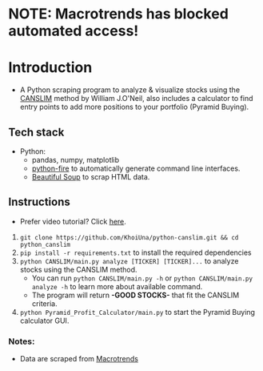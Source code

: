 # NOTE: Macrotrends has blocked automated access!

# Introduction

- A Python scraping program to analyze & visualize stocks using the [CANSLIM](https://www.investopedia.com/terms/c/canslim.asp) method by William J.O'Neil, also includes a calculator to find entry points to add more positions to your portfolio (Pyramid Buying).

## Tech stack

- Python:
  - pandas, numpy, matplotlib
  - [python-fire](https://github.com/google/python-fire) to automatically generate command line interfaces.
  - [Beautiful Soup](https://beautiful-soup-4.readthedocs.io/en/latest/#) to scrap HTML data.

## Instructions

- Prefer video tutorial? Click [here](https://youtu.be/GDBEka9FVas).

1. `git clone https://github.com/KhoiUna/python-canslim.git && cd python_canslim`
2. `pip install -r requirements.txt` to install the required dependencies
3. `python CANSLIM/main.py analyze [TICKER] [TICKER]...` to analyze stocks using the CANSLIM method.
   - You can run `python CANSLIM/main.py -h` or `python CANSLIM/main.py analyze -h` to learn more about available command.
   - The program will return **-GOOD STOCKS-** that fit the CANSLIM criteria.
4. `python Pyramid_Profit_Calculator/main.py` to start the Pyramid Buying calculator GUI.

### Notes:

- Data are scraped from [Macrotrends](https://www.macrotrends.net/)
